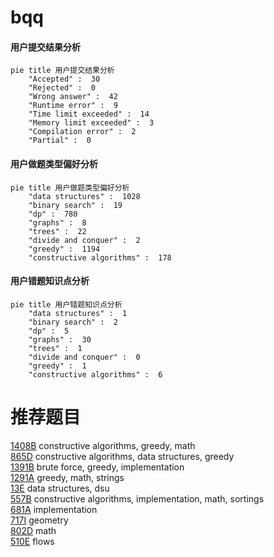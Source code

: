 # bqq

<!-- tabs:start -->



#### **用户提交结果分析**

```mermaid
pie title 用户提交结果分析
    "Accepted" :  30
    "Rejected" :  0
    "Wrong answer" :  42
    "Runtime error" :  9
    "Time limit exceeded" :  14
    "Memory limit exceeded" :  3
    "Compilation error" :  2
    "Partial" :  0
```

#### **用户做题类型偏好分析**

```mermaid
pie title 用户做题类型偏好分析
    "data structures" :  1028
    "binary search" :  19
    "dp" :  780
    "graphs" :  8
    "trees" :  22
    "divide and conquer" :  2
    "greedy" :  1194
    "constructive algorithms" :  178
```
#### **用户错题知识点分析**

```mermaid
pie title 用户错题知识点分析
    "data structures" :  1
    "binary search" :  2
    "dp" :  5
    "graphs" :  30
    "trees" :  1
    "divide and conquer" :  0
    "greedy" :  1
    "constructive algorithms" :  6
```



<!-- tabs:end -->
# 推荐题目
[1408B](https://codeforces.com/contest/1408/problem/B)		constructive algorithms,
                        greedy,
                        math		  
[865D](https://codeforces.com/contest/865/problem/D)		constructive algorithms,
                        data structures,
                        greedy		  
[1391B](https://codeforces.com/contest/1391/problem/B)		brute force,
                        greedy,
                        implementation		  
[1291A](https://codeforces.com/contest/1291/problem/A)		greedy,
                        math,
                        strings		  
[13E](https://codeforces.com/contest/13/problem/E)		data structures,
                        dsu		  
[557B](https://codeforces.com/contest/557/problem/B)		constructive algorithms,
                        implementation,
                        math,
                        sortings		  
[681A](https://codeforces.com/contest/681/problem/A)		implementation		  
[717I](https://codeforces.com/contest/717/problem/I)		geometry		  
[802D](https://codeforces.com/contest/802/problem/D)		math		  
[510E](https://codeforces.com/contest/510/problem/E)		flows		  
